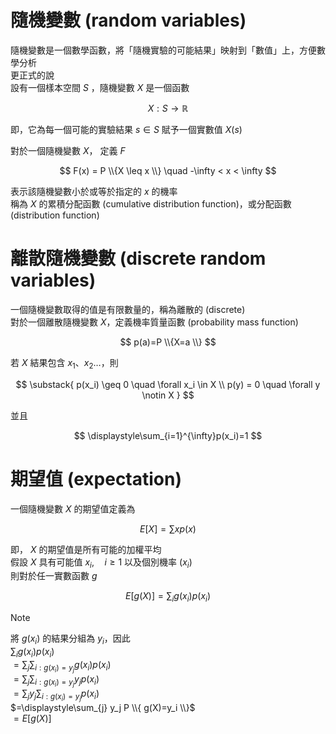 # 隨機變數 (random variables)
隨機變數是一個數學函數，將「隨機實驗的可能結果」映射到「數值」上，方便數學分析  
更正式的說  
設有一個樣本空間 $S$ ，隨機變數 $X$ 是一個函數  

$$
X: S \to \mathbb{R}
$$

即，它為每一個可能的實驗結果 $s \in S$ 賦予一個實數值 $X(s)$

對於一個隨機變數 $X$， 定義 $F$

$$
F(x) = P \\{X \leq x \\} \quad -\infty < x < \infty
$$

表示該隨機變數小於或等於指定的 $x$ 的機率  
稱為 $X$ 的累積分配函數 (cumulative distribution function)，或分配函數 (distribution function)

# 離散隨機變數 (discrete random variables)
一個隨機變數取得的值是有限數量的，稱為離散的 (discrete)  
對於一個離散隨機變數 $X$，定義機率質量函數 (probability mass function)

$$
p(a)=P \\{X=a \\}
$$

若 $X$ 結果包含 $x_1、x_2 \dots$，則

$$
\substack{
p(x_i) \geq 0  \quad \forall x_i \in X \\
p(y) = 0 \quad \forall y \notin X
}
$$

並且

$$
\displaystyle\sum_{i=1}^{\infty}p(x_i)=1
$$

# 期望值 (expectation)
一個隨機變數 $X$ 的期望值定義為

$$
E[X]=\displaystyle\sum xp(x)
$$

即， $X$ 的期望值是所有可能的加權平均  
假設 $X$ 具有可能值 $x_i, \quad i \geq 1$ 以及個別機率 $(x_i)$  
則對於任一實數函數 $g$ 

$$
E[g(X)]=\displaystyle\sum_{i} g(x_i)p(x_i)
$$

> [!NOTE]
> 將 $g(x_i)$ 的結果分組為 $y_i$，因此     
> $\displaystyle\sum_{i} g(x_i)p(x_i)$  
> $=\displaystyle\sum_{j}\displaystyle\sum_{i:g(x_i)=y_j}g(x_i)p(x_i)$  
> $=\displaystyle\sum_{j}\displaystyle\sum_{i:g(x_i)=y_j}y_jp(x_i)$  
> $=\displaystyle\sum_{j} y_j\displaystyle\sum_{i:g(x_i)=y_j}p(x_i)$  
> $=\displaystyle\sum_{j} y_j P \\{ g(X)=y_i \\}$  
> $=E[g(X)]$  

